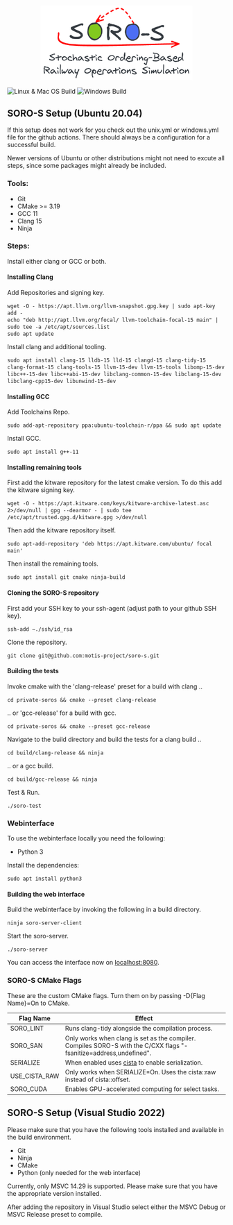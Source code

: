 <p align="center"><img src="logo.png" width="350"></p>

![Linux & Mac OS Build](https://github.com/motis-project/rapid/workflows/Unix%20Build/badge.svg)
![Windows Build](https://github.com/motis-project/rapid/workflows/Windows%20Build/badge.svg)

## SORO-S Setup (Ubuntu 20.04)

If this setup does not work for you check out the unix.yml or windows.yml file for the github actions. There should
always be a configuration for a successful build.

Newer versions of Ubuntu or other distributions might not need to excute all steps, since some packages might already be
included.

### Tools:

- Git
- CMake >= 3.19
- GCC 11
- Clang 15
- Ninja

### Steps:

Install either clang or GCC or both.

#### Installing Clang

Add Repositories and signing key.

```shell
wget -O - https://apt.llvm.org/llvm-snapshot.gpg.key | sudo apt-key add -
echo "deb http://apt.llvm.org/focal/ llvm-toolchain-focal-15 main" | sudo tee -a /etc/apt/sources.list
sudo apt update
```

Install clang and additional tooling.

```shell
sudo apt install clang-15 lldb-15 lld-15 clangd-15 clang-tidy-15 clang-format-15 clang-tools-15 llvm-15-dev llvm-15-tools libomp-15-dev libc++-15-dev libc++abi-15-dev libclang-common-15-dev libclang-15-dev libclang-cpp15-dev libunwind-15-dev
```

#### Installing GCC

Add Toolchains Repo.

```shell
sudo add-apt-repository ppa:ubuntu-toolchain-r/ppa && sudo apt update
```

Install GCC.

```shell
sudo apt install g++-11
```

#### Installing remaining tools

First add the kitware repository for the latest cmake version. To do this add the kitware signing key.

```shell
wget -O - https://apt.kitware.com/keys/kitware-archive-latest.asc 2>/dev/null | gpg --dearmor - | sudo tee /etc/apt/trusted.gpg.d/kitware.gpg >/dev/null
```

Then add the kitware repository itself.

```shell
sudo apt-add-repository 'deb https://apt.kitware.com/ubuntu/ focal main'
```

Then install the remaining tools.

```shell
sudo apt install git cmake ninja-build
```

#### Cloning the SORO-S repository

First add your SSH key to your ssh-agent (adjust path to your github SSH key).

```shell
ssh-add ~./ssh/id_rsa 
```

Clone the repository.

```shell
git clone git@github.com:motis-project/soro-s.git
```

#### Building the tests

Invoke cmake with the 'clang-release' preset for a build with clang ..

```shell
cd private-soros && cmake --preset clang-release
```

.. or 'gcc-release' for a build with gcc.

[comment]: <> (Create soro-test build files either with GCC as the compiler ...)

```shell
cd private-soros && cmake --preset gcc-release
```

Navigate to the build directory and build the tests for a clang build ..

```shell
cd build/clang-release && ninja
```

.. or a gcc build.

```shell
cd build/gcc-release && ninja
```

Test & Run.

```shell
./soro-test
```

### Webinterface

To use the webinterface locally you need the following:

- Python 3

Install the dependencies:

```shell
sudo apt install python3
```

#### Building the web interface

Build the webinterface by invoking the following in a build directory.

```shell
ninja soro-server-client
```

Start the soro-server.

```shell
./soro-server
```

You can access the interface now on [localhost:8080](http://localhost:8080).

### SORO-S CMake Flags

These are the custom CMake flags. Turn them on by passing -D{Flag Name}=On to CMake.

| Flag Name | Effect |
|-----------|--------|
|SORO_LINT  | Runs clang-tidy alongside the compilation process.|
|SORO_SAN | Only works when clang is set as the compiler. Compiles SORO-S with the C/CXX flags "-fsanitize=address,undefined".|
|SERIALIZE | When enabled uses  [cista](https://github.com/felixguendling/cista) to enable serialization.|
|USE_CISTA_RAW | Only works when SERIALIZE=On. Uses the cista::raw instead of cista::offset. |
|SORO_CUDA | Enables GPU-accelerated computing for select tasks. |

## SORO-S Setup (Visual Studio 2022)

Please make sure that you have the following tools installed and available in the build environment.

- Git
- Ninja
- CMake
- Python (only needed for the web interface)

Currently, only MSVC 14.29 is supported. Please make sure that you have the appropriate version installed.

After adding the repository in Visual Studio select either the MSVC Debug or MSVC Release preset to compile.
